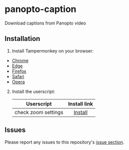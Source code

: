 # panopto-caption

Download captions from Panopto video

## Installation

1. Install Tampermonkey on your browser:
  * [Chrome](https://www.tampermonkey.net/index.php?browser=chrome&ext=dhdg)
  * [Edge](https://www.tampermonkey.net/index.php?browser=edge&ext=dhdg)
  * [Firefox](https://www.tampermonkey.net/index.php?browser=firefox&ext=dhdg)
  * [Safari](https://www.tampermonkey.net/index.php?browser=safari&ext=dhdg)
  * [Opera](https://www.tampermonkey.net/index.php?browser=opera&ext=dhdg)

2. Install the userscript:

	| Userscript       | Install link |
	|------------------|:------------:|
	| check zoom settings | [Install](https://github.com/BlazerYoo/panopto-caption/raw/main/caption.user.js) |

## Issues

Please report any issues to this repository's [issue section](https://github.com/BlazerYoo/panopto-caption/issues).
